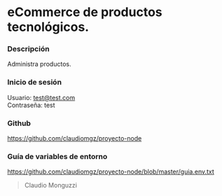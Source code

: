 # eCommerce de productos tecnológicos.

### Descripción
Administra productos.

### Inicio de sesión
Usuario: test@test.com </br>
Contraseña: test

### Github
https://github.com/claudiomgz/proyecto-node

### Guía de variables de entorno 
https://github.com/claudiomgz/proyecto-node/blob/master/guia.env.txt

> Claudio Monguzzi
